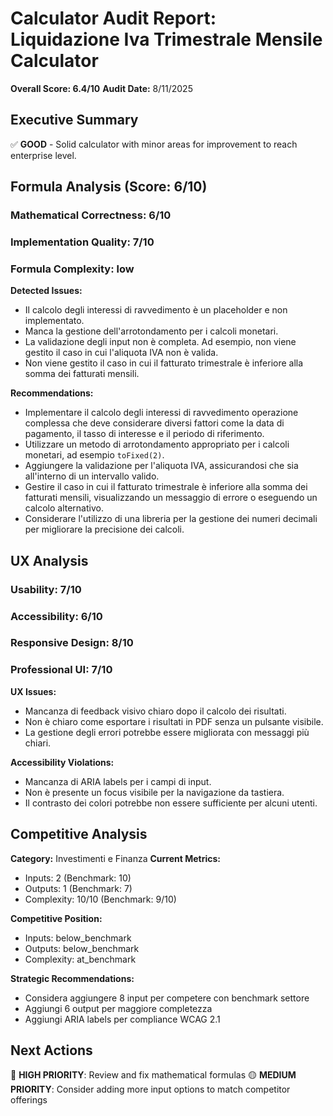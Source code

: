 # Calculator Audit Report: Liquidazione Iva Trimestrale Mensile Calculator

**Overall Score: 6.4/10**
**Audit Date:** 8/11/2025

## Executive Summary

✅ **GOOD** - Solid calculator with minor areas for improvement to reach enterprise level.

## Formula Analysis (Score: 6/10)

### Mathematical Correctness: 6/10
### Implementation Quality: 7/10
### Formula Complexity: low

**Detected Issues:**
- Il calcolo degli interessi di ravvedimento è un placeholder e non implementato.
- Manca la gestione dell'arrotondamento per i calcoli monetari.
- La validazione degli input non è completa. Ad esempio, non viene gestito il caso in cui l'aliquota IVA non è valida.
- Non viene gestito il caso in cui il fatturato trimestrale è inferiore alla somma dei fatturati mensili.

**Recommendations:**
- Implementare il calcolo degli interessi di ravvedimento operazione complessa che deve considerare diversi fattori come la data di pagamento, il tasso di interesse e il periodo di riferimento.
- Utilizzare un metodo di arrotondamento appropriato per i calcoli monetari, ad esempio `toFixed(2)`.
- Aggiungere la validazione per l'aliquota IVA, assicurandosi che sia all'interno di un intervallo valido.
- Gestire il caso in cui il fatturato trimestrale è inferiore alla somma dei fatturati mensili, visualizzando un messaggio di errore o eseguendo un calcolo alternativo.
- Considerare l'utilizzo di una libreria per la gestione dei numeri decimali per migliorare la precisione dei calcoli.

## UX Analysis

### Usability: 7/10
### Accessibility: 6/10  
### Responsive Design: 8/10
### Professional UI: 7/10

**UX Issues:**
- Mancanza di feedback visivo chiaro dopo il calcolo dei risultati.
- Non è chiaro come esportare i risultati in PDF senza un pulsante visibile.
- La gestione degli errori potrebbe essere migliorata con messaggi più chiari.

**Accessibility Violations:**
- Mancanza di ARIA labels per i campi di input.
- Non è presente un focus visibile per la navigazione da tastiera.
- Il contrasto dei colori potrebbe non essere sufficiente per alcuni utenti.

## Competitive Analysis

**Category:** Investimenti e Finanza
**Current Metrics:**
- Inputs: 2 (Benchmark: 10)
- Outputs: 1 (Benchmark: 7)
- Complexity: 10/10 (Benchmark: 9/10)

**Competitive Position:**
- Inputs: below_benchmark
- Outputs: below_benchmark  
- Complexity: at_benchmark

**Strategic Recommendations:**
- Considera aggiungere 8 input per competere con benchmark settore
- Aggiungi 6 output per maggiore completezza
- Aggiungi ARIA labels per compliance WCAG 2.1

## Next Actions

🔴 **HIGH PRIORITY**: Review and fix mathematical formulas
🟡 **MEDIUM PRIORITY**: Consider adding more input options to match competitor offerings

